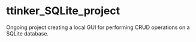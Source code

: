 # ttinker_SQLite_project
Ongoing project creating a local GUI for performing CRUD operations on a SQLite database.
